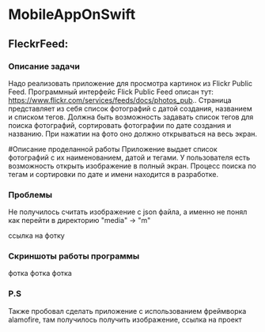 # MobileAppOnSwift

## **FleckrFeed:**

### Описание задачи

Надо реализовать приложение для просмотра картинок из Flickr Public Feed.
Программный интерфейс Flick Public Feed описан тут:
https://www.flickr.com/services/feeds/docs/photos_pub..
Страница представляет из себя список фотографий с датой создания, названием и
списком тегов.
Должна быть возможность задавать список тегов для поиска фотографий,
сортировать фотографии по дате создания и названию.
При нажатии на фото оно должно открываться на весь экран.     

#Описание проделанной работы 
Приложение выдает список фотографий с их наименованием, датой и тегами. У пользователя есть возможность открыть изображение в полный экран. 
Процесс поиска по тегам и сортировки по дате и имени находится в разработке.

### Проблемы

Не получилось считать изображение с json файла, а именно не понял как перейти в директорию "media" -> "m"

ссылка на фотку 

### Скриншоты работы программы

фотка 
фотка
фотка

### P.S
Также пробовал сделать приложение с использованием фреймворка alamofire, там получилось получить изображение, ссылка на проект 
